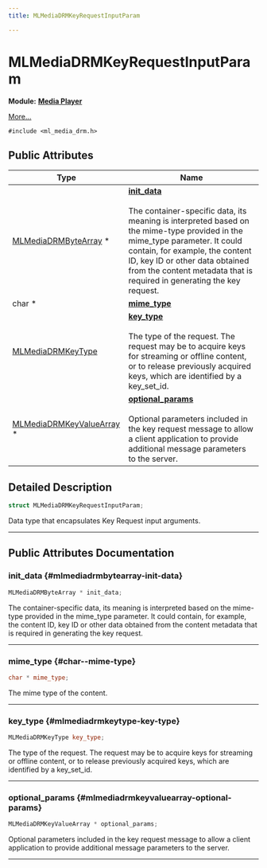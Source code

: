 ```yaml
---
title: MLMediaDRMKeyRequestInputParam

---
```


# MLMediaDRMKeyRequestInputParam

**Module:** **[Media Player](/api-ref/api/Modules/group___media_player/group___media_player.md)**



 [More...](#detailed-description)


`#include <ml_media_drm.h>`

## Public Attributes

| Type           | Name           |
| -------------- | -------------- |
| [MLMediaDRMByteArray](/api-ref/api/Modules/group___media_player/struct_m_l_media_d_r_m_byte_array.md) * | **[init_data](/api-ref/api/Modules/group___media_player/struct_m_l_media_d_r_m_key_request_input_param.md#mlmediadrmbytearray-init-data)** <br></br>The container-specific data, its meaning is interpreted based on the mime-type provided in the mime_type parameter. It could contain, for example, the content ID, key ID or other data obtained from the content metadata that is required in generating the key request.  |
| char * | **[mime_type](/api-ref/api/Modules/group___media_player/struct_m_l_media_d_r_m_key_request_input_param.md#char--mime-type)**  |
| [MLMediaDRMKeyType](/api-ref/api/Modules/group___media_player/group___media_player.md#enums-mlmediadrmkeytype) | **[key_type](/api-ref/api/Modules/group___media_player/struct_m_l_media_d_r_m_key_request_input_param.md#mlmediadrmkeytype-key-type)** <br></br>The type of the request. The request may be to acquire keys for streaming or offline content, or to release previously acquired keys, which are identified by a key_set_id.  |
| [MLMediaDRMKeyValueArray](/api-ref/api/Modules/group___media_player/struct_m_l_media_d_r_m_key_value_array.md) * | **[optional_params](/api-ref/api/Modules/group___media_player/struct_m_l_media_d_r_m_key_request_input_param.md#mlmediadrmkeyvaluearray-optional-params)** <br></br>Optional parameters included in the key request message to allow a client application to provide additional message parameters to the server.  |

## Detailed Description

```cpp
struct MLMediaDRMKeyRequestInputParam;
```


Data type that encapsulates Key Request input arguments. 





-----------
## Public Attributes Documentation

### init_data {#mlmediadrmbytearray-init-data}

```cpp
MLMediaDRMByteArray * init_data;
```

The container-specific data, its meaning is interpreted based on the mime-type provided in the mime_type parameter. It could contain, for example, the content ID, key ID or other data obtained from the content metadata that is required in generating the key request. 





-----------

### mime_type {#char--mime-type}

```cpp
char * mime_type;
```


The mime type of the content. 





-----------

### key_type {#mlmediadrmkeytype-key-type}

```cpp
MLMediaDRMKeyType key_type;
```

The type of the request. The request may be to acquire keys for streaming or offline content, or to release previously acquired keys, which are identified by a key_set_id. 





-----------

### optional_params {#mlmediadrmkeyvaluearray-optional-params}

```cpp
MLMediaDRMKeyValueArray * optional_params;
```

Optional parameters included in the key request message to allow a client application to provide additional message parameters to the server. 





-----------

